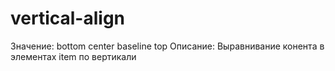 # vertical-align

Значение: bottom center baseline top
Описание: Выравнивание конента в элементах item по вертикали